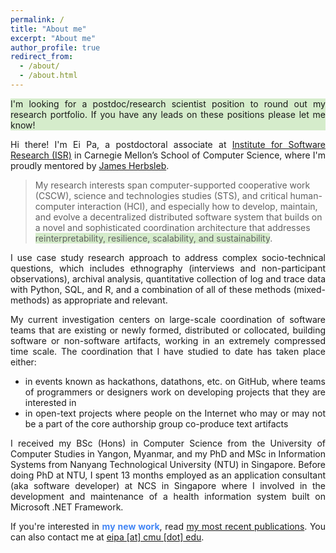 ```yaml
---
permalink: /
title: "About me"
excerpt: "About me"
author_profile: true
redirect_from:
  - /about/
  - /about.html
---
```

<style>
    .p-cl {
        text-align: justify;
    }
</style>
<p class="p-cl" style="background: rgba(120, 194, 87, 0.3)">I'm looking for a postdoc/research scientist position to round out my research portfolio. If you have any leads on these positions please let me know!</p>
<p class="p-cl">Hi there! I'm Ei Pa, a postdoctoral associate at <a href="https://www.isri.cmu.edu/">Institute for Software Research (ISR)</a> in Carnegie Mellon’s School of Computer Science, where I'm proudly mentored by <a href="https://herbsleb.org/">James Herbsleb</a>.</p>
<blockquote>My research interests span computer-supported cooperative work (CSCW), science and technologies studies (STS), and critical human-computer interaction (HCI), and especially how to develop, maintain, and evolve a decentralized distributed software system that builds on a novel and sophisticated coordination architecture that addresses <span style="background: rgba(120, 194, 87, 0.3)">reinterpretability, resilience, scalability, and sustainability</span>.</blockquote>
<p class="p-cl">I use case study research approach to address complex socio-technical questions, which includes ethnography (interviews and non-participant observations), archival analysis, quantitative collection of log and trace data with Python, SQL, and R, and a combination of all of these methods (mixed-methods) as appropriate and relevant.</p>
<div class="p-cl">
My current investigation centers on large-scale coordination of software teams that are existing or newly formed, distributed or collocated, building software or non-software artifacts, working in an extremely compressed time scale. The coordination that I have studied to date has taken place either:
<ul>
    <li>in events known as hackathons, datathons, etc. on GitHub, where teams of programmers or designers work on developing projects that they are interested in</li>
    <li>in open-text projects where people on the Internet who may or may not be a part of the core authorship group co-produce text artifacts</li>
</ul>
</div>
<p class="p-cl">I received my BSc (Hons) in Computer Science from the University of Computer Studies in Yangon, Myanmar, and my PhD and MSc in Information Systems from Nanyang Technological University (NTU) in Singapore. Before doing PhD at NTU, I spent 13 months employed as an application consultant (aka software developer) at NCS in Singapore where I involved in the development and maintenance of a health information system built on Microsoft .NET Framework.</p>
<p class="p-cl">If you're interested in <span style="color: #4285F4"><strong>my new work</strong></span>, read <a href="https://eipapa.github.io/publications">my most recent publications</a>. You can also contact me at <a href="">eipa [at] cmu [dot] edu</a>.</p>

